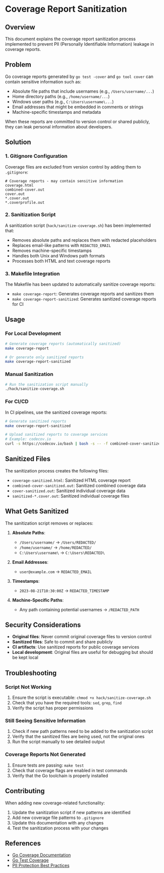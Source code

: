 # Coverage Report Sanitization

## Overview

This document explains the coverage report sanitization process implemented to prevent PII (Personally Identifiable Information) leakage in coverage reports.

## Problem

Go coverage reports generated by `go test -cover` and `go tool cover` can contain sensitive information such as:

- Absolute file paths that include usernames (e.g., `/Users/username/...`)
- Home directory paths (e.g., `/home/username/...`)
- Windows user paths (e.g., `C:\Users\username\...`)
- Email addresses that might be embedded in comments or strings
- Machine-specific timestamps and metadata

When these reports are committed to version control or shared publicly, they can leak personal information about developers.

## Solution

### 1. Gitignore Configuration

Coverage files are excluded from version control by adding them to `.gitignore`:

```gitignore
# Coverage reports - may contain sensitive information
coverage.html
combined-cover.out
cover.out
*.cover.out
*.coverprofile.out
```

### 2. Sanitization Script

A sanitization script (`hack/sanitize-coverage.sh`) has been implemented that:

- Removes absolute paths and replaces them with redacted placeholders
- Replaces email-like patterns with `REDACTED_EMAIL`
- Removes machine-specific timestamps
- Handles both Unix and Windows path formats
- Processes both HTML and text coverage reports

### 3. Makefile Integration

The Makefile has been updated to automatically sanitize coverage reports:

- `make coverage-report`: Generates coverage reports and sanitizes them
- `make coverage-report-sanitized`: Generates sanitized coverage reports for CI

## Usage

### For Local Development

```bash
# Generate coverage reports (automatically sanitized)
make coverage-report

# Or generate only sanitized reports
make coverage-report-sanitized
```

### Manual Sanitization

```bash
# Run the sanitization script manually
./hack/sanitize-coverage.sh
```

### For CI/CD

In CI pipelines, use the sanitized coverage reports:

```bash
# Generate sanitized reports
make coverage-report-sanitized

# Upload sanitized reports to coverage services
# Example: codecov.io
curl -s https://codecov.io/bash | bash -s -- -f combined-cover-sanitized.out
```

## Sanitized Files

The sanitization process creates the following files:

- `coverage-sanitized.html`: Sanitized HTML coverage report
- `combined-cover-sanitized.out`: Sanitized combined coverage data
- `cover-sanitized.out`: Sanitized individual coverage data
- `sanitized-*.cover.out`: Sanitized individual coverage files

## What Gets Sanitized

The sanitization script removes or replaces:

1. **Absolute Paths**:
   - `/Users/username/` → `/Users/REDACTED/`
   - `/home/username/` → `/home/REDACTED/`
   - `C:\Users\username\` → `C:\Users\REDACTED\`

2. **Email Addresses**:
   - `user@example.com` → `REDACTED_EMAIL`

3. **Timestamps**:
   - `2023-08-21T10:30:00Z` → `REDACTED_TIMESTAMP`

4. **Machine-Specific Paths**:
   - Any path containing potential usernames → `/REDACTED_PATH`

## Security Considerations

- **Original files**: Never commit original coverage files to version control
- **Sanitized files**: Safe to commit and share publicly
- **CI artifacts**: Use sanitized reports for public coverage services
- **Local development**: Original files are useful for debugging but should be kept local

## Troubleshooting

### Script Not Working

1. Ensure the script is executable: `chmod +x hack/sanitize-coverage.sh`
2. Check that you have the required tools: `sed`, `grep`, `find`
3. Verify the script has proper permissions

### Still Seeing Sensitive Information

1. Check if new path patterns need to be added to the sanitization script
2. Verify that the sanitized files are being used, not the original ones
3. Run the script manually to see detailed output

### Coverage Reports Not Generated

1. Ensure tests are passing: `make test`
2. Check that coverage flags are enabled in test commands
3. Verify that the Go toolchain is properly installed

## Contributing

When adding new coverage-related functionality:

1. Update the sanitization script if new patterns are identified
2. Add new coverage file patterns to `.gitignore`
3. Update this documentation with any changes
4. Test the sanitization process with your changes

## References

- [Go Coverage Documentation](https://golang.org/cmd/cover/)
- [Go Test Coverage](https://blog.golang.org/cover)
- [PII Protection Best Practices](https://owasp.org/www-project-top-ten/2017/A3_2017-Sensitive_Data_Exposure)
